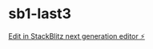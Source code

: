 # sb1-last3

[Edit in StackBlitz next generation editor ⚡️](https://stackblitz.com/~/github.com/drmas001/sb1-last3)